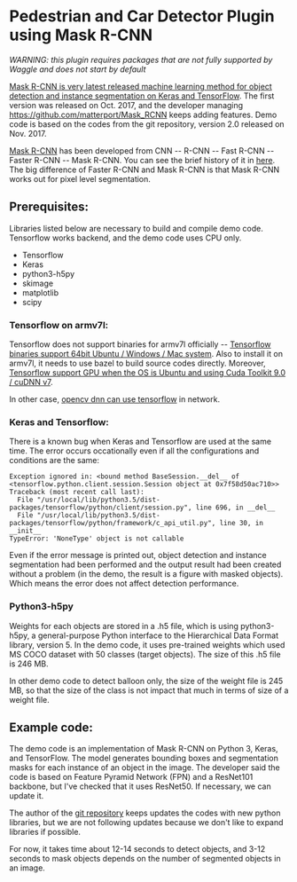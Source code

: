 <!--
waggle_topic=Waggle/Node/Plugins
-->

# Pedestrian and Car Detector Plugin using Mask R-CNN

_WARNING: this plugin requires packages that are not fully supported by Waggle and does not start by default_

[Mask R-CNN is very latest released machine learning method for object detection and instance segmentation on Keras and TensorFlow](https://github.com/matterport/Mask_RCNN). The first version was released on Oct. 2017, and the developer managing https://github.com/matterport/Mask_RCNN keeps adding features. Demo code is based on the codes from the git repository, version 2.0 released on Nov. 2017.

[Mask R-CNN](https://research.fb.com/wp-content/uploads/2017/08/maskrcnn.pdf) has been developed from CNN -- R-CNN -- Fast R-CNN -- Faster R-CNN -- Mask R-CNN. You can see the brief history of it in [here](https://blog.athelas.com/a-brief-history-of-cnns-in-image-segmentation-from-r-cnn-to-mask-r-cnn-34ea83205de4). The big difference of Faster R-CNN and Mask R-CNN is that Mask R-CNN works out for pixel level segmentation.

## Prerequisites:

Libraries listed below are necessary to build and compile demo code. Tensorflow works backend, and the demo code uses CPU only.

- Tensorflow 
- Keras
- python3-h5py
- skimage
- matplotlib
- scipy

### Tensorflow on armv7l:

Tensorflow does not support binaries for armv7l officially -- [Tensorflow binaries support 64bit Ubuntu / Windows / Mac system](https://www.tensorflow.org/install/install_linux). Also to install it on armv7l, it needs to use bazel to build source codes directly. Moreover, [Tensorflow support GPU when the OS is Ubuntu and using Cuda Toolkit 9.0 / cuDNN v7](https://www.tensorflow.org/install/install_linux).

In other case, [opencv dnn can use tensorflow](https://github.com/opencv/opencv/wiki/TensorFlow-Object-Detection-API) in network.

### Keras and Tensorflow:

There is a known bug when Keras and Tensorflow are used at the same time. The error occurs occationally even if all the configurations and conditions are the same:
```
Exception ignored in: <bound method BaseSession.__del__ of <tensorflow.python.client.session.Session object at 0x7f58d50ac710>>
Traceback (most recent call last):
  File "/usr/local/lib/python3.5/dist-packages/tensorflow/python/client/session.py", line 696, in __del__
  File "/usr/local/lib/python3.5/dist-packages/tensorflow/python/framework/c_api_util.py", line 30, in __init__
TypeError: 'NoneType' object is not callable
```

Even if the error message is printed out, object detection and instance segmentation had been performed and the output result had been created without a problem (in the demo, the result is a figure with masked objects). Which means the error does not affect detection performance.

### Python3-h5py

Weights for each objects are stored in a .h5 file, which is using python3-h5py, a general-purpose Python interface to the Hierarchical Data Format library, version 5. In the demo code, it uses pre-trained weights which used MS COCO dataset with 50 classes (target objects). The size of this .h5 file is 246 MB.

In other demo code to detect balloon only, the size of the weight file is 245 MB, so that the size of the class is not impact that much in terms of size of a weight file.


## Example code:

The demo code is an implementation of Mask R-CNN on Python 3, Keras, and TensorFlow. The model generates bounding boxes and segmentation masks for each instance of an object in the image. The developer said the code is based on Feature Pyramid Network (FPN) and a ResNet101 backbone, but I've checked that it uses ResNet50. If necessary, we can update it.

The author of the [git repository](https://github.com/matterport/Mask_RCNN) keeps updates the codes with new python libraries, but we are not following updates because we don't like to expand libraries if possible.

For now, it takes time about 12-14 seconds to detect objects, and 3-12 seconds to mask objects depends on the number of segmented objects in an image.


